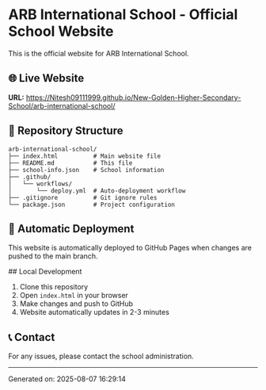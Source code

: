 # ARB International School - Official School Website

This is the official website for ARB International School.

## 🌐 Live Website
**URL:** https://Nitesh09111999.github.io/New-Golden-Higher-Secondary-School/arb-international-school/

## 📁 Repository Structure
```
arb-international-school/
├── index.html          # Main website file
├── README.md           # This file
├── school-info.json    # School information
├── .github/
│   └── workflows/
│       └── deploy.yml  # Auto-deployment workflow
├── .gitignore          # Git ignore rules
└── package.json        # Project configuration
```

## 🚀 Automatic Deployment
This website is automatically deployed to GitHub Pages when changes are pushed to the main branch.

##️ Local Development
1. Clone this repository
2. Open `index.html` in your browser
3. Make changes and push to GitHub
4. Website automatically updates in 2-3 minutes

## 📞 Contact
For any issues, please contact the school administration.

---
Generated on: 2025-08-07 16:29:14

